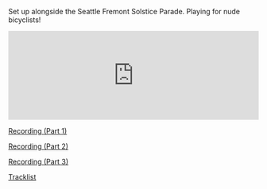 Set up alongside the Seattle Fremont Solstice Parade.  Playing for nude bicyclists!

<iframe width="100%" height="180" src="https://www.mixcloud.com/widget/iframe/?hide_cover=1&hide_artwork=1&feed=%2Fpeter-henry5%2Fplaylists%2Fsolstice-2015%2F" frameborder="0" ></iframe>

[Recording (Part 1)](https://www.dropbox.com/s/ulvp3to57k9cobe/Solstice%201.mp3?dl=0)

[Recording (Part 2)](https://www.dropbox.com/s/zlgozuva54x6q1l/Solstice%202.mp3?dl=0)

[Recording (Part 3)](https://www.dropbox.com/s/q0azgstwx7fjyjb/Solstice%203.mp3?dl=0)

[Tracklist](/lists/Solstice.txt)

